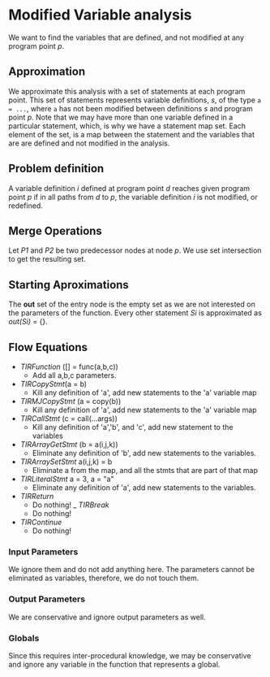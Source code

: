 # Modified Variable analysis
We want to find the variables that are defined, and not modified at any program
point _p_. 
## Approximation 
We approximate this analysis with a set of statements at each program point.
This set of statements represents variable definitions, _s_, of the type `a = ...`,
 where `a` has not been modified between definitions _s_ and program point _p_. Note
 that we may have more than one variable defined in a particular statement, which,
 is why we have a statement map set. Each element of the set, is a map between
 the statement and the variables that are are defined and not modified in the analysis. 
## Problem definition
A variable definition _i_ defined at program point _d_ reaches given program point _p_ if in 
all paths from _d_ to _p_, the variable definition _i_ is not modified, or redefined.
## Merge Operations
Let _P1_ and _P2_ be two predecessor nodes at node _p_. We use set intersection  
to get the resulting set.
## Starting Aproximations
The __out__ set of the entry node is the empty set as we are not
interested on the parameters of the function. Every other statement _Si_ is approximated as
_out(Si)_ = {}.
## Flow Equations
- _TIRFunction_ ([] = func(a,b,c))
    - Add all a,b,c parameters. 
- _TIRCopyStmt_(a = b)
    - Kill any definition of 'a', add new statements to the 'a' variable map
- _TIRMJCopyStmt_ (a = copy(b)) 
    - Kill any definition of 'a', add new statements to the 'a' variable map
- _TIRCallStmt_ (c = call(...args))
    - Kill any definition of 'a','b', and 'c',
     add new statement to the variables
- _TIRArrayGetStmt_ (b = a(i,j,k))
    -  Eliminate any definition of 'b',
       add new statements to the variables.
- _TIRArraySetStmt_ a(i,j,k) = b
    - Eliminate a from the map, and all the stmts that are part of that map
- _TIRLiteralStmt_ a = 3, a = "a"
    -  Eliminate any definition of 'a', add new statements to the variables.
- _TIRReturn_ 
    - Do nothing!
_ _TIRBreak_
    - Do nothing!
- _TIRContinue_
    - Do nothing!
### Input Parameters
We ignore them and do not add anything here. 
The parameters cannot be eliminated as variables, therefore, 
we do not touch them. 

### Output Parameters
We are conservative and ignore output parameters as well.
### Globals
Since this requires inter-procedural knowledge, we may be conservative and
ignore any variable in the function that represents a global.
 
